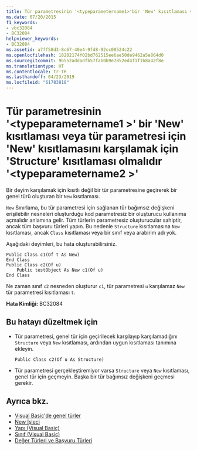 ```yaml
---
title: Tür parametresinin '<typeparametername1>'bir 'New' kısıtlaması veya tür parametresi için 'New' kısıtlamasını karşılamak için 'Structure' kısıtlaması olmalıdır'<typeparametername2>'
ms.date: 07/20/2015
f1_keywords:
- vbc32084
- BC32084
helpviewer_keywords:
- BC32084
ms.assetid: a7ff58d3-8c67-40e4-9fd8-92cc00524c22
ms.openlocfilehash: 18202174f02bd762515ee6ae50de9462a5e864d0
ms.sourcegitcommit: 9b552addadfb57fab0b9e7852ed4f1f1b8a42f8e
ms.translationtype: HT
ms.contentlocale: tr-TR
ms.lasthandoff: 04/23/2019
ms.locfileid: "61783818"
---
```

# <a name="type-parameter-typeparametername1-must-have-either-a-new-constraint-or-a-structure-constraint-to-satisfy-the-new-constraint-for-type-parameter-typeparametername2"></a>Tür parametresinin '\<typeparametername1 >' bir 'New' kısıtlaması veya tür parametresi için 'New' kısıtlamasını karşılamak için 'Structure' kısıtlaması olmalıdır '\<typeparametername2 >'
Bir deyim karşılamak için kısıtlı değil bir tür parametresine geçirerek bir genel türü oluşturan bir `New` kısıtlaması.  
  
 `New` Sınırlama, bu tür parametresi için sağlanan tür bağımsız değişkeni erişilebilir nesneleri oluşturduğu kod parametresiz bir oluşturucu kullanıma açmalıdır anlamına gelir. Tüm türlerin parametresiz oluşturucular sahiptir, ancak tüm başvuru türleri yapın. Bu nedenle `Structure` kısıtlamasına `New` kısıtlaması, ancak `Class` kısıtlaması veya bir sınıf veya arabirim adı yok.  
  
 Aşağıdaki deyimleri, bu hata oluşturabilirsiniz.  
  
```  
Public Class c1(Of t As New)  
End Class  
Public Class c2(Of u)  
    Public testObject As New c1(Of u)  
End Class  
```  
  
 Ne zaman sınıf `c2` nesneden oluşturur `c1`, tür parametresi `u` karşılamaz `New` tür parametresi kısıtlaması `t`.  
  
 **Hata Kimliği:** BC32084  
  
## <a name="to-correct-this-error"></a>Bu hatayı düzeltmek için  
  
- Tür parametresi, genel tür için geçirilecek karşılayıp karşılamadığını `Structure` veya `New` kısıtlaması, ardından uygun kısıtlaması tanımına ekleyin.  
  
    ```  
    Public Class c2(Of u As Structure)  
    ```  
  
- Tür parametresi gerçekleştiremiyor varsa `Structure` veya `New` kısıtlaması, genel tür için geçmeyin. Başka bir tür bağımsız değişkeni geçmesi gerekir.  
  
## <a name="see-also"></a>Ayrıca bkz.

- [Visual Basic'de genel türler](../../visual-basic/programming-guide/language-features/data-types/generic-types.md)
- [New İşleci](../../visual-basic/language-reference/operators/new-operator.md)
- [Yapı (Visual Basic)](../../visual-basic/language-reference/statements/structure-statement.md)
- [Sınıf (Visual Basic)](../../visual-basic/language-reference/statements/class-statement.md)
- [Değer Türleri ve Başvuru Türleri](../../visual-basic/programming-guide/language-features/data-types/value-types-and-reference-types.md)
